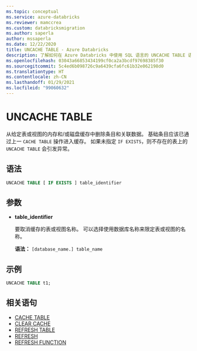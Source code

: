 ```yaml
---
ms.topic: conceptual
ms.service: azure-databricks
ms.reviewer: mamccrea
ms.custom: databricksmigration
ms.author: saperla
author: mssaperla
ms.date: 12/22/2020
title: UNCACHE TABLE - Azure Databricks
description: 了解如何在 Azure Databricks 中使用 SQL 语言的 UNCACHE TABLE 语法。
ms.openlocfilehash: 03043a66853434199cf0ca2a3bcdf97698385f30
ms.sourcegitcommit: 5c4ed6b098726c9a6439cfa6fc61b32e062198d0
ms.translationtype: HT
ms.contentlocale: zh-CN
ms.lasthandoff: 01/29/2021
ms.locfileid: "99060632"
---
```

# <a name="uncache-table"></a>UNCACHE TABLE

从给定表或视图的内存和/或磁盘缓存中删除条目和关联数据。 基础条目应该已通过上一 ``CACHE TABLE`` 操作进入缓存。 如果未指定 ``IF EXISTS``，则不存在的表上的 ``UNCACHE TABLE`` 会引发异常。

## <a name="syntax"></a>语法

```sql
UNCACHE TABLE [ IF EXISTS ] table_identifier
```

## <a name="parameters"></a>参数

* **table_identifier**

  要取消缓存的表或视图名称。 可以选择使用数据库名称来限定表或视图的名称。

  **语法：** ``[database_name.] table_name``

## <a name="examples"></a>示例

```sql
UNCACHE TABLE t1;
```

## <a name="related-statements"></a>相关语句

* [CACHE TABLE](sql-ref-syntax-aux-cache-cache-table.md)
* [CLEAR CACHE](sql-ref-syntax-aux-cache-clear-cache.md)
* [REFRESH TABLE](sql-ref-syntax-aux-cache-refresh-table.md)
* [REFRESH](sql-ref-syntax-aux-cache-refresh.md)
* [REFRESH FUNCTION](sql-ref-syntax-aux-cache-refresh-function.md)